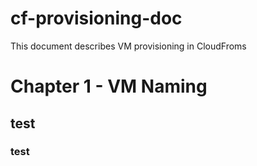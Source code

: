# cf-provisioning-doc

This document describes VM provisioning in CloudFroms

# Chapter 1 - VM Naming

## test

### test
